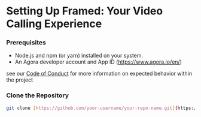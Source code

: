 # Setting Up Framed: Your Video Calling Experience

### Prerequisites

* Node.js and npm (or yarn) installed on your system.
* An Agora developer account and App ID (<https://www.agora.io/en/>)


see our [Code of Conduct](CODE-OF-CONDUCT.md) for more information on expected behavior within the project

### Clone the Repository

```bash
git clone [https://github.com/your-username/your-repo-name.git](https://github.com/abhi/your-repo-name.git)
